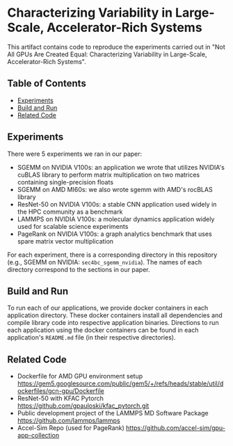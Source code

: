 # Characterizing Variability in Large-Scale, Accelerator-Rich Systems

This artifact contains code to reproduce the experiments carried out in "Not All GPUs Are Created Equal: Characterizing Variability in Large-Scale, Accelerator-Rich Systems". 

## Table of Contents

- [Experiments](#experiments)
- [Build and Run](#install-build)
- [Related Code](#related)

## Experiments

There were 5 experiments we ran in our paper: 
- SGEMM on NVIDIA V100s: an application we wrote that utilizes NVIDIA's cuBLAS library to perform matrix multiplication on two matrices containing single-precision floats 
- SGEMM on AMD MI60s: we also wrote sgemm with AMD's rocBLAS library
- ResNet-50 on NVIDIA V100s: a stable CNN application used widely in the HPC community as a benchmark
- LAMMPS on NVIDIA V100s: a molecular dynamics application widely used for scalable science experiments 
- PageRank on NVIDIA V100s: a graph analytics benchmark that uses spare matrix vector multiplication

For each experiment, there is a corresponding directory in this repository (e.g., SGEMM on NVIDIA: `sec4bc_sgemm_nvidia`). The names of each directory correspond to the sections in our paper.

## Build and Run
To run each of our applications, we provide docker containers in each application directory. These docker containers install all dependencies and compile library code into respective application binaries. Directions to run each application using the docker containers can be found in each application's `README.md` file (in their respective directories). 

## Related Code
  - Dockerfile for AMD GPU environment setup
    https://gem5.googlesource.com/public/gem5/+/refs/heads/stable/util/dockerfiles/gcn-gpu/Dockerfile
  - ResNet-50 with KFAC Pytorch
    https://github.com/gpauloski/kfac_pytorch.git
  - Public development project of the LAMMPS MD Software Package
    https://github.com/lammps/lammps
  - Accel-Sim Repo (used for PageRank)
    https://github.com/accel-sim/gpu-app-collection
